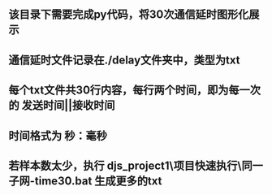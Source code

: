 ## 该目录下需要完成py代码，将30次通信延时图形化展示
## 通信延时文件记录在./delay文件夹中，类型为txt
## 每个txt文件共30行内容，每行两个时间，即为每一次的 发送时间||接收时间
## 时间格式为  秒：毫秒
## 若样本数太少，执行   djs_project1\项目快速执行\同一子网-time30.bat   生成更多的txt
